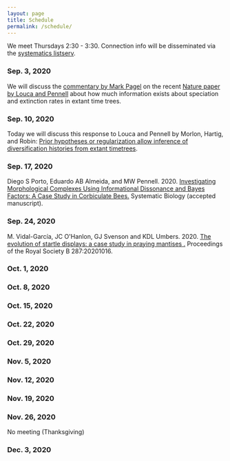 ```yaml
---
layout: page
title: Schedule
permalink: /schedule/
---
```

We meet Thursdays 2:30 - 3:30. Connection info will be disseminated via the [systematics listserv](/systseminar/listserv/).

### Sep. 3, 2020

We will discuss the [commentary by Mark Pagel](https://www.nature.com/articles/d41586-020-01021-4) on the recent [Nature paper by Louca and Pennell](https://www.nature.com/articles/s41586-020-2176-1) about how much information exists about speciation and extinction rates in extant time trees.

### Sep. 10, 2020

Today we will discuss this response to Louca and Pennell by Morlon, Hartig, and Robin: [Prior hypotheses or regularization allow inference of diversification histories from extant timetrees](https://doi.org/10.1101/2020.07.03.185074).

### Sep. 17, 2020

Diego S Porto, Eduardo AB Almeida, and MW Pennell. 2020. [Investigating Morphological Complexes Using Informational Dissonance and Bayes Factors: A Case Study in Corbiculate Bees.](https://doi.org/10.1093/sysbio/syaa059) Systematic Biology (accepted manuscript). 

### Sep. 24, 2020

M. Vidal-García, JC O'Hanlon, GJ Svenson and KDL Umbers. 2020. [The evolution of startle displays: a case study in praying mantises .](https://doi.org/10.1098/rspb.2020.1016 ) Proceedings of the Royal Society B 287:20201016.

### Oct. 1, 2020

### Oct. 8, 2020

### Oct. 15, 2020

### Oct. 22, 2020

### Oct. 29, 2020

### Nov. 5, 2020

### Nov. 12, 2020

### Nov. 19, 2020

### Nov. 26, 2020 

No meeting (Thanksgiving)

### Dec. 3, 2020







